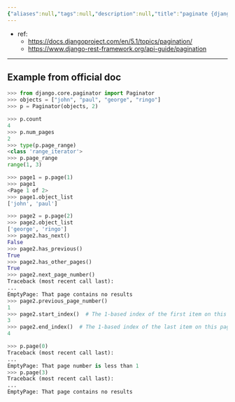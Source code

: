 ```yaml
---
{"aliases":null,"tags":null,"description":null,"title":"paginate {django query}","created":"2024-12-19T21:55:22","updated":"2024-12-19T22:47:33","dg-publish":true,"permalink":"/docs/paginate {django query}/","dgPassFrontmatter":true}
---
```


- ref: 
	- <https://docs.djangoproject.com/en/5.1/topics/pagination/>
	- <https://www.django-rest-framework.org/api-guide/pagination>

---

## Example from official doc

```python
>>> from django.core.paginator import Paginator
>>> objects = ["john", "paul", "george", "ringo"]
>>> p = Paginator(objects, 2)

>>> p.count
4
>>> p.num_pages
2
>>> type(p.page_range)
<class 'range_iterator'>
>>> p.page_range
range(1, 3)

>>> page1 = p.page(1)
>>> page1
<Page 1 of 2>
>>> page1.object_list
['john', 'paul']

>>> page2 = p.page(2)
>>> page2.object_list
['george', 'ringo']
>>> page2.has_next()
False
>>> page2.has_previous()
True
>>> page2.has_other_pages()
True
>>> page2.next_page_number()
Traceback (most recent call last):
...
EmptyPage: That page contains no results
>>> page2.previous_page_number()
1
>>> page2.start_index()  # The 1-based index of the first item on this page
3
>>> page2.end_index()  # The 1-based index of the last item on this page
4

>>> p.page(0)
Traceback (most recent call last):
...
EmptyPage: That page number is less than 1
>>> p.page(3)
Traceback (most recent call last):
...
EmptyPage: That page contains no results
```
